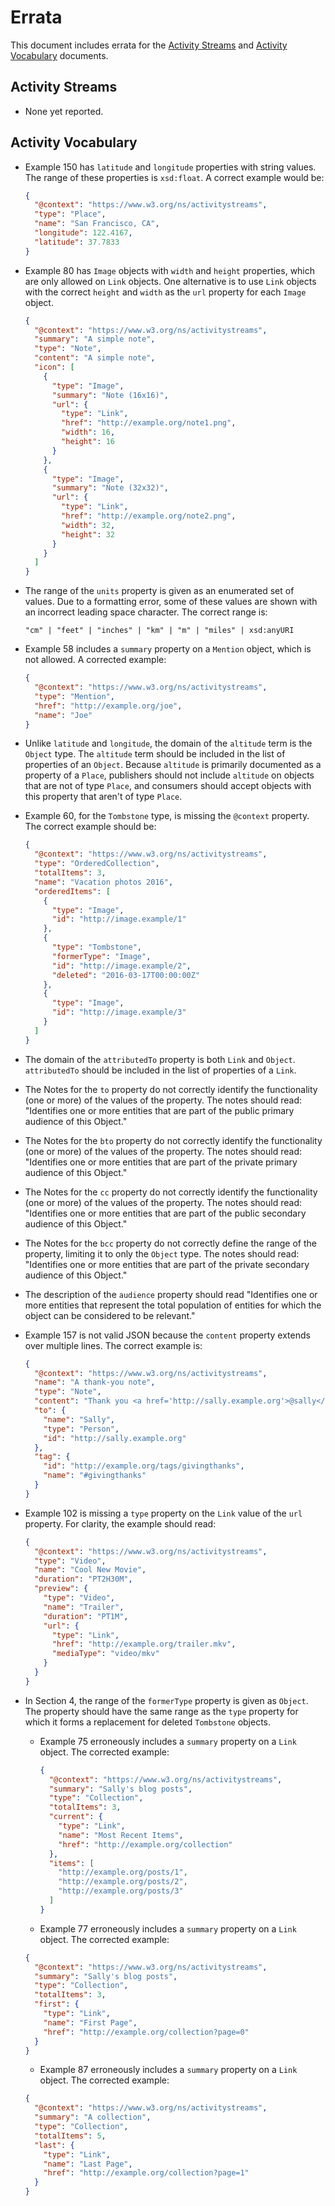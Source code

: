 # Errata

This document includes errata for the [Activity Streams](https://www.w3.org/TR/activitystreams-core/) and [Activity Vocabulary](https://www.w3.org/TR/activitystreams-vocabulary/) documents.

## Activity Streams

  - None yet reported.

## Activity Vocabulary

  - Example 150 has `latitude` and `longitude` properties with string values.
    The range of these properties is `xsd:float`. A correct example would be:

    ```json
    {
      "@context": "https://www.w3.org/ns/activitystreams",
      "type": "Place",
      "name": "San Francisco, CA",
      "longitude": 122.4167,
      "latitude": 37.7833
    }
    ```

  - Example 80 has `Image` objects with `width` and `height` properties, which
    are only allowed on `Link` objects. One alternative is to use `Link` objects
    with the correct `height` and `width` as the `url` property for each `Image`
    object.

    ```json
    {
      "@context": "https://www.w3.org/ns/activitystreams",
      "summary": "A simple note",
      "type": "Note",
      "content": "A simple note",
      "icon": [
        {
          "type": "Image",
          "summary": "Note (16x16)",
          "url": {
            "type": "Link",
            "href": "http://example.org/note1.png",
            "width": 16,
            "height": 16
          }
        },
        {
          "type": "Image",
          "summary": "Note (32x32)",
          "url": {
            "type": "Link",
            "href": "http://example.org/note2.png",
            "width": 32,
            "height": 32
          }
        }
      ]
    }
    ```

  - The range of the `units` property is given as an enumerated set of values.
    Due to a formatting error, some of these values are shown with an incorrect
    leading space character. The correct range is:

    ```text
    "cm" | "feet" | "inches" | "km" | "m" | "miles" | xsd:anyURI
    ```

  - Example 58 includes a `summary` property on a `Mention` object, which is
    not allowed. A corrected example:

    ```json
    {
      "@context": "https://www.w3.org/ns/activitystreams",
      "type": "Mention",
      "href": "http://example.org/joe",
      "name": "Joe"
    }
    ```

  - Unlike `latitude` and `longitude`, the domain of the `altitude` term is the `Object` type. The `altitude` term should be included in the list of properties of an `Object`. Because `altitude` is primarily documented as a property of a `Place`, publishers should not include `altitude` on objects that are not of type `Place`, and consumers should accept objects with this property that aren't of type `Place`.

  - Example 60, for the `Tombstone` type, is missing the `@context` property. The correct example should be:

    ```json
    {
      "@context": "https://www.w3.org/ns/activitystreams",
      "type": "OrderedCollection",
      "totalItems": 3,
      "name": "Vacation photos 2016",
      "orderedItems": [
        {
          "type": "Image",
          "id": "http://image.example/1"
        },
        {
          "type": "Tombstone",
          "formerType": "Image",
          "id": "http://image.example/2",
          "deleted": "2016-03-17T00:00:00Z"
        },
        {
          "type": "Image",
          "id": "http://image.example/3"
        }
      ]
    }
    ```

  - The domain of the `attributedTo` property is both `Link` and `Object`. `attributedTo` should be included in the list of properties of a `Link`.

  - The Notes for the `to` property do not correctly identify the functionality (one or more) of the values of the property. The notes should read: "Identifies one or more entities that are part of the public primary audience of this Object."

  - The Notes for the `bto` property do not correctly identify the functionality (one or more) of the values of the property. The notes should read: "Identifies one or more entities that are part of the private primary audience of this Object."

  - The Notes for the `cc` property do not correctly identify the functionality (one or more) of the values of the property. The notes should read: "Identifies one or more entities that are part of the public secondary audience of this Object."

  - The Notes for the `bcc` property do not correctly define the range of the property, limiting it to only the `Object` type. The notes should read: "Identifies one or more entities that are part of the private secondary audience of this Object."

  - The description of the `audience` property should read "Identifies one or more entities that represent the total population of entities for which the object can be considered to be relevant."

  - Example 157 is not valid JSON because the `content` property extends over multiple lines. The correct example is:

    ```json
    {
      "@context": "https://www.w3.org/ns/activitystreams",
      "name": "A thank-you note",
      "type": "Note",
      "content": "Thank you <a href='http://sally.example.org'>@sally</a> for all your hard work! <a href='http://example.org/tags/givingthanks'>#givingthanks</a>",
      "to": {
        "name": "Sally",
        "type": "Person",
        "id": "http://sally.example.org"
      },
      "tag": {
        "id": "http://example.org/tags/givingthanks",
        "name": "#givingthanks"
      }
    }
    ```

  - Example 102 is missing a `type` property on the `Link` value of the `url` property. For clarity, the example should read:

    ```json
    {
      "@context": "https://www.w3.org/ns/activitystreams",
      "type": "Video",
      "name": "Cool New Movie",
      "duration": "PT2H30M",
      "preview": {
        "type": "Video",
        "name": "Trailer",
        "duration": "PT1M",
        "url": {
          "type": "Link",
          "href": "http://example.org/trailer.mkv",
          "mediaType": "video/mkv"
        }
      }
    }
    ```

- In Section 4, the range of the `formerType` property is given as `Object`. The property should have the same range as the `type` property for which it forms a replacement for deleted `Tombstone` objects.

  - Example 75 erroneously includes a `summary` property on a `Link` object. The corrected example:
  
    ```json
    {
      "@context": "https://www.w3.org/ns/activitystreams",
      "summary": "Sally's blog posts",
      "type": "Collection",
      "totalItems": 3,
      "current": {
        "type": "Link",
        "name": "Most Recent Items",
        "href": "http://example.org/collection"
      },
      "items": [
        "http://example.org/posts/1",
        "http://example.org/posts/2",
        "http://example.org/posts/3"
      ]
    }
    ```

  - Example 77 erroneously includes a `summary` property on a `Link` object. The corrected example:

  ```json
  {
    "@context": "https://www.w3.org/ns/activitystreams",
    "summary": "Sally's blog posts",
    "type": "Collection",
    "totalItems": 3,
    "first": {
      "type": "Link",
      "name": "First Page",
      "href": "http://example.org/collection?page=0"
    }
  }
  ```

  - Example 87 erroneously includes a `summary` property on a `Link` object. The corrected example:

  ```json
  {
    "@context": "https://www.w3.org/ns/activitystreams",
    "summary": "A collection",
    "type": "Collection",
    "totalItems": 5,
    "last": {
      "type": "Link",
      "name": "Last Page",
      "href": "http://example.org/collection?page=1"
    }
  }
  ```
